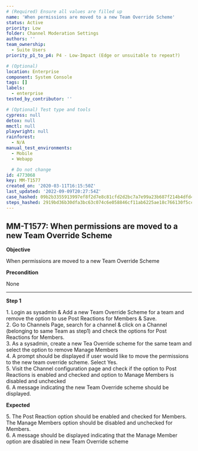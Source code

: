 ```yaml
---
# (Required) Ensure all values are filled up
name: 'When permissions are moved to a new Team Override Scheme'
status: Active
priority: Low
folder: Channel Moderation Settings
authors: ''
team_ownership:
  - Suite Users
priority_p1_to_p4: P4 - Low-Impact (Edge or unsuitable to repeat?)

# (Optional)
location: Enterprise
component: System Console
tags: []
labels:
  - enterprise
tested_by_contributor: ''

# (Optional) Test type and tools
cypress: null
detox: null
mmctl: null
playwright: null
rainforest:
  - N/A
manual_test_environments:
  - Mobile
  - Webapp

  # Do not change
id: 4773068
key: MM-T1577
created_on: '2020-03-11T16:15:50Z'
last_updated: '2022-09-09T20:27:54Z'
case_hashed: 09b2b3355913997ef8f2d7e8c81cfd2d2bc7a7e99a23b687f214b4dfd4ef2af83c1f4e407316023f23b83c415edc0fea
steps_hashed: 2919bd36b30dfa3bc63c074c6e058846cf11ab6225ae18c766130f5ccf1461fddeefacb9fd4f239994d75505c1574db0
---
```


<!-- (Auto-generated) Based on frontmatter's "key" and "name" -->

## MM-T1577: When permissions are moved to a new Team Override Scheme

**Objective**

When permissions are moved to a new Team Override Scheme

**Precondition**

None

---

**Step 1**

1\. Login as sysadmin & Add a new Team Override Scheme for a team and remove the option to use Post Reactions for Members & Save.\
2\. Go to Channels Page, search for a channel & click on a Channel (belonging to same Team as step1) and check the options for Post Reactions for Members.\
3\. As a sysadmin, create a new Tea Override scheme for the same team and select the option to remove Manage Members\
4\. A prompt should be displayed if user would like to move the permissions to the new team override scheme. Select Yes.\
5\. Visit the Channel configuration page and check if the option to Post Reactions is enabled and checked and option to Manage Members is disabled and unchecked\
6\. A message indicating the new Team Override scheme should be displayed.

**Expected**

5\. The Post Reaction option should be enabled and checked for Members. The Manage Members option should be disabled and unchecked for Members.\
6\. A message should be displayed indicating that the Manage Member option are disabled in new Team Override scheme
